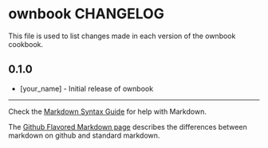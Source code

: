 # ownbook CHANGELOG

This file is used to list changes made in each version of the ownbook cookbook.

## 0.1.0
- [your_name] - Initial release of ownbook

- - -
Check the [Markdown Syntax Guide](http://daringfireball.net/projects/markdown/syntax) for help with Markdown.

The [Github Flavored Markdown page](http://github.github.com/github-flavored-markdown/) describes the differences between markdown on github and standard markdown.

